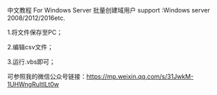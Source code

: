 中文教程
For Windows Server 批量创建域用户
  support :Windows server 2008/2012/2016etc.
  
1.将文件保存至PC；

2.编辑csv文件；

3.运行.vbs即可；

可参照我的微信公众号链接：https://mp.weixin.qq.com/s/31JwkM-1UHWngRuItILt0w
